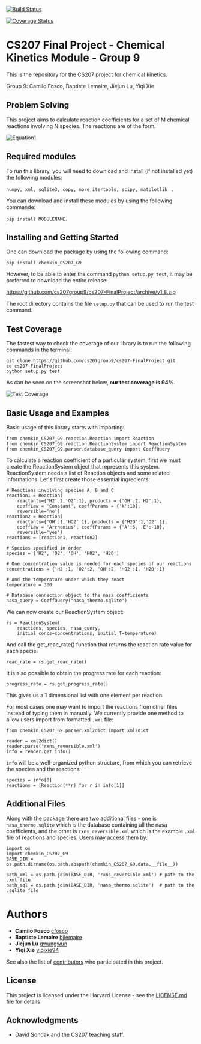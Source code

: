 [![Build Status](https://travis-ci.org/cs207group9/cs207-FinalProject.svg?branch=master)](https://travis-ci.org/cs207group9/cs207-FinalProject.svg?branch=master)

[![Coverage Status](https://coveralls.io/repos/github/cs207group9/cs207-FinalProject/badge.svg?branch=master)](https://coveralls.io/github/cs207group9/cs207-FinalProject?branch=master&service=github)


# CS207 Final Project - Chemical Kinetics Module - Group 9

This is the repository for the CS207 project for chemical kinetics.

Group 9: Camilo Fosco, Baptiste Lemaire, Jiejun Lu, Yiqi Xie

## Problem Solving

This project aims to calculate reaction coefficients for a set of M chemical reactions involving N species. The reactions are of the form:  

![Equation1](/Equation1.png=100x20 "Equation1")



## Required modules

To run this library, you will need to download and install (if not installed yet) the following modules:

```numpy, xml, sqlite3, copy, more_itertools, scipy, matplotlib ``` .

You can download and install these modules by using the following commande:

`pip install MODULENAME`.

## Installing and Getting Started

One can download the package by using the following command:

`pip install chemkin_CS207_G9`

However, to be able to enter the command `python setup.py test`, it may be preferred to download the entire release:

https://github.com/cs207group9/cs207-FinalProject/archive/v1.8.zip

The root directory contains the file `setup.py` that can be used to run the test command.


## Test Coverage

The fastest way to check the coverage of our library is to run the following commands in the terminal:

`git clone https://github.com/cs207group9/cs207-FinalProject.git`  
`cd cs207-FinalProject`  
`python setup.py test`  

As can be seen on the screenshot below, **our test coverage is 94%**.

![Test Coverage](/TestCoverage.png "Test Coverage")

## Basic Usage and Examples

Basic usage of this library starts with importing:
```
from chemkin_CS207_G9.reaction.Reaction import Reaction
from chemkin_CS207_G9.reaction.ReactionSystem import ReactionSystem
from chemkin_CS207_G9.parser.database_query import CoeffQuery
```

To calculate a reaction coefficient of a particular system, first we must create the ReactionSystem object that represents this system. ReactionSystem needs a list of Reaction objects and some related informations. Let's first create those essential ingredients:
```
# Reactions involving species A, B and C
reaction1 = Reaction(
    reactants={'H2':2,'O2':1}, products = {'OH':2,'H2':1}, 
    coeffLaw = 'Constant', coeffParams = {'k':10}, 
    reversible='no')
reaction2 = Reaction(
    reactants={'OH':1,'HO2':1}, products = {'H2O':1,'O2':1}, 
    coeffLaw = 'Arrhenius', coeffParams = {'A':5, 'E':-10}, 
    reversible='yes')
reactions = [reaction1, reaction2]

# Species specified in order
species = ['H2', 'O2', 'OH', 'HO2', 'H2O']

# One concentration value is needed for each species of our reactions
concentrations = {'H2':1, 'O2':2, 'OH':2, 'HO2':1, 'H2O':1}

# And the temperature under which they react
temperature = 300

# Database connection object to the nasa coefficients
nasa_query = CoeffQuery('nasa_thermo.sqlite')
```
We can now create our ReactionSystem object:
```
rs = ReactionSystem(
    reactions, species, nasa_query, 
    initial_concs=concentrations, initial_T=temperature)
```
And call the get_reac_rate() function that returns the reaction rate value for each specie.
```
reac_rate = rs.get_reac_rate()
```
It is also possible to obtain the progress rate for each reaction:
```
progress_rate = rs.get_progress_rate()
```
This gives us a 1 dimensional list with one element per reaction.

For most cases one may want to import the reactions from other files instead of typing them in manually. We currently provide one method to allow users import from formatted `.xml` file:
```
from chemkin_CS207_G9.parser.xml2dict import xml2dict

reader = xml2dict()
reader.parse('rxns_reversible.xml')
info = reader.get_info()
```
`info` will be a well-organized python structure, from which you can retrieve the species and the reactions:
```
species = info[0]
reactions = [Reaction(**r) for r in info[1]]
```

## Additional Files
Along with the package there are two additional files - one is `nasa_thermo.sqlite` which is the database containing all the nasa coefficients, and the other is `rxns_reversible.xml` which is the example `.xml` file of reactions and species. Users may access them by:
```
import os
import chemkin_CS207_G9
BASE_DIR = os.path.dirname(os.path.abspath(chemkin_CS207_G9.data.__file__))

path_xml = os.path.join(BASE_DIR, 'rxns_reversible.xml') # path to the .xml file
path_sql = os.path.join(BASE_DIR, 'nasa_thermo.sqlite')  # path to the .sqlite file
```

# Authors

* **Camilo Fosco**
[cfosco](https://github.com/cfosco)
* **Baptiste Lemaire**
[bjlemaire](https://github.com/bjlemaire)
* **Jiejun Lu**
[gwungwun](https://github.com/gwungwun)
* **Yiqi Xie**
[yiqixie94](https://github.com/yiqixie94)

See also the list of [contributors](https://github.com/cs207group9/cs207-FinalProject/pulse) who participated in this project.

## License

This project is licensed under the Harvard License - see the [LICENSE.md](LICENSE.md) file for details

## Acknowledgments

* David Sondak and the CS207 teaching staff.
